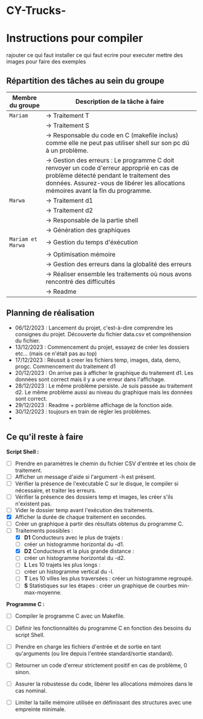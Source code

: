 # CY-Trucks-

# Instructions pour compiler


rajouter ce qui faut installer ce qui faut ecrire pour executer mettre des images pour faire des exemples 










## Répartition des tâches au sein du groupe

| Membre du groupe                                                | Description de la tâche à faire                  |
| ----------------------------------------------------            | ------------------------------------             |
| `Mariam`                                                        | -> Traitement T       
|                                                                 | -> Traitement S                                    
|                                                                 | -> Responsable du code en C (makefile inclus) comme elle ne peut pas utiliser shell sur  son pc dû à un problème.  
|                                                                 | -> Gestion des erreurs : Le programme C doit renvoyer un code d'erreur approprié en cas de problème détecté pendant le traitement des données. Assurez-vous de libérer les allocations mémoires avant la fin du programme.                     
| `Marwa`                                                         | -> Traitement d1
|                                                                 | -> Traitement d2
|                                                                 | -> Responsable de la partie shell 
|                                                                 | -> Génération des graphiques
| `Mariam et Marwa`                                               | -> Gestion du temps d'éxécution
|                                                                 | -> Optimisation mémoire
|                                                                 | -> Gestion des erreurs dans la globalité des erreurs
|                                                                 | -> Réaliser ensemble les traitements où nous avons rencontré des difficultés
|                                                                 | -> Readme


## Planning de réalisation 

* 06/12/2023 : Lancement du projet, c'est-à-dire comprendre les consignes du projet. Découverte du fichier data.csv et compréhension du fichier.
* 13/12/2023 : Commencement du projet, essayez de créer les dossiers etc... (mais ce n'était pas au top)
* 17/12/2023 : Réussit à creer les fichiers temp, images, data, demo, progc. Commencement du traitement d1
* 20/12/2023 : On arrive pas à afficher le graphique du traitement d1. Les données sont correct mais il y a une erreur dans l'affichage.
* 28/12/2023 : Le même problème persiste. Je suis passée au traitement d2. Le même problème aussi au niveau du graphique mais les données sont correct.
* 29/12/2023 : Readme + porblème affichage de la fonction aide.
* 30/12/2023 : toujours en train de régler les problèmes.
* 
## Ce qu'il reste à faire
**Script Shell :**
-[ ] Prendre en paramètres le chemin du fichier CSV d'entrée et les choix de traitement.
-[ ] Afficher un message d'aide si l'argument -h est présent.
-[ ] Vérifier la présence de l'exécutable C sur le disque, le compiler si nécessaire, et traiter les erreurs.
- [ ] Vérifier la présence des dossiers temp et images, les créer s'ils n'existent pas.
- [ ] Vider le dossier temp avant l'exécution des traitements.
- [x] Afficher la durée de chaque traitement en secondes.
- [ ] Créer un graphique à partir des résultats obtenus du programme C.
- [ ] Traitements possibles :
   - [x] **D1** Conducteurs avec le plus de trajets :
   - [ ] créer un histogramme horizontal du -d1.
   - [x] **D2** Conducteurs et la plus grande distance :
   - [ ] créer un histogramme horizontal du -d2.
   - [ ] **L** Les 10 trajets les plus longs : 
   - [ ] créer un histogramme vertical du -l.
   - [ ] **T** Les 10 villes les plus traversées : créer un histogramme regroupé.
   - [ ] **S** Statistiques sur les étapes : créer un graphique de courbes min-max-moyenne.

**Programme C :**
- [ ] Compiler le programme C avec un Makefile.
- [ ] Définir les fonctionnalités du programme C en fonction des besoins du script Shell.
- [ ] Prendre en charge les fichiers d'entrée et de sortie en tant qu'arguments (ou lire depuis l'entrée standard/sortie standard).
- [ ] Retourner un code d'erreur strictement positif en cas de problème, 0 sinon.
- [ ] Assurer la robustesse du code, libérer les allocations mémoires dans le cas nominal.
- [ ] Limiter la taille mémoire utilisée en définissant des structures avec une empreinte minimale.


